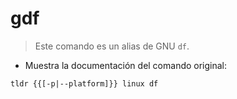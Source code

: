 # gdf

> Este comando es un alias de GNU `df`.

- Muestra la documentación del comando original:

`tldr {{[-p|--platform]}} linux df`
